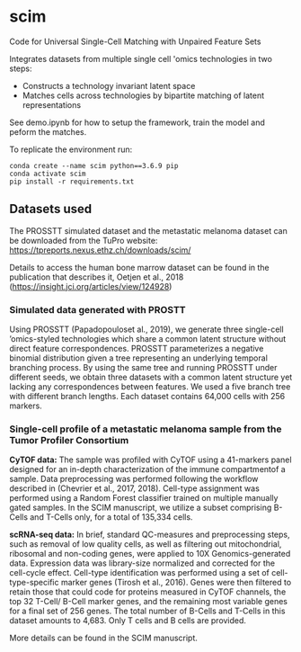 # scim
Code for Universal Single-Cell Matching with Unpaired Feature Sets

Integrates datasets from multiple single cell 'omics technologies in two steps:
* Constructs a technology invariant latent space
* Matches cells across technologies by bipartite matching of latent representations
  
See demo.ipynb for how to setup the framework, train the model and peform the matches.

To replicate the environment run:
```
conda create --name scim python==3.6.9 pip
conda activate scim
pip install -r requirements.txt
```
## Datasets used

The PROSSTT simulated dataset and the metastatic melanoma dataset can be
downloaded from the TuPro website: https://tpreports.nexus.ethz.ch/downloads/scim/

Details to access the human bone marrow dataset can be found in the publication that
describes it, Oetjen et al., 2018 (https://insight.jci.org/articles/view/124928)

### Simulated data generated with PROSTT

Using PROSSTT (Papadopouloset al., 2019), we generate three single-cell ’omics-styled technologies which share a common latent structure without direct feature correspondences. PROSSTT parameterizes a negative binomial distribution given a tree representing an underlying temporal branching process. By using the same tree and running PROSSTT under different seeds, we obtain three datasets with a common latent structure yet lacking any correspondences between features. We used a five branch tree with different branch lengths. Each dataset contains 64,000 cells with 256 markers.


### Single-cell profile of a metastatic melanoma sample from the Tumor Profiler Consortium

**CyTOF data:** The sample was profiled with CyTOF using a 41-markers panel designed for an in-depth characterization of the immune compartmentof a sample. Data preprocessing was performed following the workflow described in (Chevrier et al., 2017, 2018). Cell-type assignment was performed using a Random Forest classifier trained on multiple manually gated samples. In the SCIM manuscript, we utilize a subset comprising B-Cells and T-Cells only, for a total of 135,334 cells.

**scRNA-seq data:** In brief, standard QC-measures and preprocessing steps, such as removal of low quality cells, as well as filtering out mitochondrial, ribosomal and non-coding genes, were applied to 10X Genomics-generated data. Expression data was library-size normalized and corrected for the cell-cycle effect. Cell-type identification was performed using a set of cell-type-specific marker genes (Tirosh et al., 2016). Genes were then filtered to retain those that could code for proteins measured in CyTOF channels, the top 32 T-Cell/ B-Cell marker genes, and the remaining most variable genes for a final set of 256 genes. The total number of B-Cells and T-Cells in this dataset amounts to 4,683. Only T cells and B cells are provided.

More details can be found in the SCIM manuscript.

